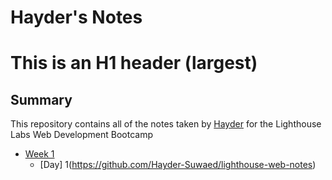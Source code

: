 # Hayder's Notes
# This is an H1 header (largest)
## Summary 

This repository contains all of the notes taken by [Hayder](https://github.com/Hayder-Suwaed/lighthouse-web-notes) for the Lighthouse Labs Web Development Bootcamp
* [Week 1](https://github.com/Hayder-Suwaed/lighthouse-web-notes)
  * [Day] 1(https://github.com/Hayder-Suwaed/lighthouse-web-notes)